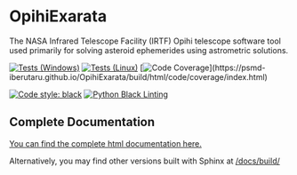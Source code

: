 # OpihiExarata
 The NASA Infrared Telescope Facility (IRTF) Opihi telescope software tool used primarily for solving asteroid ephemerides using astrometric solutions.

[![Tests (Windows)](https://github.com/psmd-iberutaru/OpihiExarata/actions/workflows/tests_windows.yml/badge.svg)](https://github.com/psmd-iberutaru/OpihiExarata/actions/workflows/tests_windows.yml) [![Tests (Linux)](https://github.com/psmd-iberutaru/OpihiExarata/actions/workflows/tests_linux.yml/badge.svg)](https://github.com/psmd-iberutaru/OpihiExarata/actions/workflows/tests_linux.yml) [![Code Coverage](https://img.shields.io/badge/dynamic/xml?url=https://raw.githubusercontent.com/psmd-iberutaru/OpihiExarata/master/docs/build/html/code/coverage/results.xml&label=Code%20Coverage&query=round(//coverage/@line-rate*100)&color=455A64&suffix=%)](https://psmd-iberutaru.github.io/OpihiExarata/build/html/code/coverage/index.html)

[![Code style: black](https://img.shields.io/badge/code%20style-black-000000.svg)](https://github.com/psf/black) [![Python Black Linting](https://github.com/psmd-iberutaru/OpihiExarata/actions/workflows/black.yml/badge.svg)](https://github.com/psmd-iberutaru/OpihiExarata/actions/workflows/black.yml)

## Complete Documentation

[You can find the complete html documentation here.](https://psmd-iberutaru.github.io/OpihiExarata)

Alternatively, you may find other versions built with Sphinx at [/docs/build/](https://github.com/psmd-iberutaru/OpihiExarata/tree/master/docs/build)


